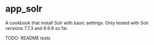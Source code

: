 # app_solr

A cookbook that install Solr with basic settings. Only tested with Solr versions 7.7.3 and 6.6.6 so far.

TODO:
README
tests
